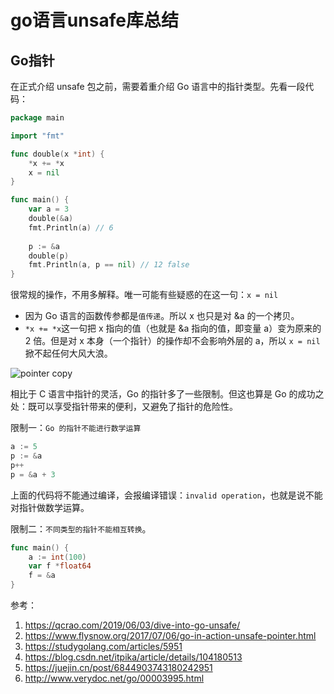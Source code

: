 # go语言unsafe库总结

## Go指针

在正式介绍 unsafe 包之前，需要着重介绍 Go 语言中的指针类型。先看一段代码：

```go
package main

import "fmt"

func double(x *int) {
	*x += *x
	x = nil
}

func main() {
	var a = 3
	double(&a)
	fmt.Println(a) // 6
	
	p := &a
	double(p)
	fmt.Println(a, p == nil) // 12 false
}
```

很常规的操作，不用多解释。唯一可能有些疑惑的在这一句：`x = nil`

- 因为 Go 语言的函数传参都是`值传递`。所以 x 也只是对 &a 的一个拷贝。
- `*x += *x`这一句把 x 指向的值（也就是 &a 指向的值，即变量 a）变为原来的 2 倍。但是对 x 本身（一个指针）的操作却不会影响外层的 a，所以 `x = nil` 掀不起任何大风大浪。

<img src="D:\www\Snail\Go专题系列\images\unsafe-2.png" alt="pointer copy"  />

相比于 C 语言中指针的灵活，Go 的指针多了一些限制。但这也算是 Go 的成功之处：既可以享受指针带来的便利，又避免了指针的危险性。

限制一：`Go 的指针不能进行数学运算`

```go
a := 5
p := &a
p++
p = &a + 3
```

上面的代码将不能通过编译，会报编译错误：`invalid operation`，也就是说不能对指针做数学运算。

限制二：`不同类型的指针不能相互转换`。

```go
func main() {	
    a := int(100)	
    var f *float64		
    f = &a
}
```

参考：

1. https://qcrao.com/2019/06/03/dive-into-go-unsafe/
2. https://www.flysnow.org/2017/07/06/go-in-action-unsafe-pointer.html
3. https://studygolang.com/articles/5951
4. https://blog.csdn.net/itpika/article/details/104180513
5. https://juejin.cn/post/6844903743180242951
6. http://www.verydoc.net/go/00003995.html

